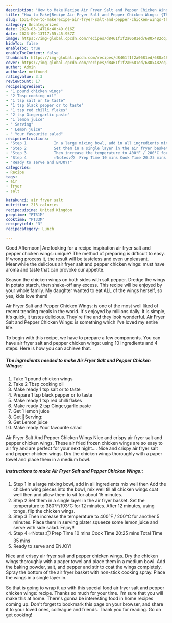 ```yaml
---
description: "How to Make|Recipe Air Fryer Salt and Pepper Chicken Wings: {That is Simple"
title: "How to Make|Recipe Air Fryer Salt and Pepper Chicken Wings: {That is Simple"
slug: 1531-how-to-makerecipe-air-fryer-salt-and-pepper-chicken-wings-that-is-simple
category: Uncategorized
date: 2023-03-14T16:40:49.016Z
date: 2023-09-13T17:55:45.957Z
image: https://img-global.cpcdn.com/recipes/d8461f1f2a0681ed/680x482cq70/air-fryer-salt-and-pepper-chicken-wings-recipe-main-photo.jpg
hideToc: false
enableToc: true
enableTocContent: false
thumbnail: https://img-global.cpcdn.com/recipes/d8461f1f2a0681ed/680x482cq70/air-fryer-salt-and-pepper-chicken-wings-recipe-main-photo.jpg
cover: https://img-global.cpcdn.com/recipes/d8461f1f2a0681ed/680x482cq70/air-fryer-salt-and-pepper-chicken-wings-recipe-main-photo.jpg
author: Admin
authorAv: notfound
ratingvalue: 3.3
reviewcount: 17
recipeingredient:
- "1 pound chicken wings"
- "2 Tbsp cooking oil"
- "1 tsp salt or to taste"
- "1 tsp black pepper or to taste"
- "1 tsp red chilli flakes"
- "2 tsp Gingergarlic paste"
- "1 lemon juice"
- " Serving"
- " Lemon juice"
- " Your favourite salad"
recipeinstructions:
- "Step 1            In a large mixing bowl, add in all ingredients mix well then Add the chicken wing pieces into the bowl, mix well till all chicken wings coat well then and allow them to sit for about 15 minutes."
- "Step 2            Set them in a single layer in the air fryer basket. Set the temperature to 380°F/193°C for 12 minutes. After 12 minutes, using tongs, flip the chicken wings."
- "Step 3            Then increase the temperature to 400°F / 200°C for another 5 minutes.  Place them in serving plater squeeze some lemon juice and serve with side salad.  Enjoy!!"
- "Step 4            ✅Notes:⏱️  Prep Time 10 mins Cook Time 20:25 mins Total Time 35 mins"
- "Ready to serve and ENJOY!"
categories:
- Recipe
tags:
- air
- fryer
- salt

katakunci: air fryer salt 
nutrition: 213 calories
recipecuisine: United Kingdom
preptime: "PT31M"
cooktime: "PT33M"
recipeyield: "3"
recipecategory: Lunch

---
```



Good Afternoon| Are looking for a recipe inspiration air fryer salt and pepper chicken wings: unique? The method of preparing is difficult to easy. If wrong process it, the result will be tasteless and even unpleasant. Meanwhile the delicious air fryer salt and pepper chicken wings: must have aroma and taste that can provoke our appetite.





Season the chicken wings on both sides with salt pepper. Dredge the wings in potato starch, then shake-off any excess. This recipe will be enjoyed by your whole family. My daughter wanted to eat ALL of the wings herself, so yes, kids love them!

Air Fryer Salt and Pepper Chicken Wings: is one of the most well liked of recent trending meals in the world. It's enjoyed by millions daily. It is simple, it's quick, it tastes delicious. They're fine and they look wonderful. Air Fryer Salt and Pepper Chicken Wings: is something which I've loved my entire life.


To begin with this recipe, we have to prepare a few components. You can have air fryer salt and pepper chicken wings: using 10 ingredients and 4 steps. Here is how you can achieve that.

<!--inarticleads1-->

##### The ingredients needed to make Air Fryer Salt and Pepper Chicken Wings::

1. Take 1 pound chicken wings
1. Take 2 Tbsp cooking oil
1. Make ready 1 tsp salt or to taste
1. Prepare 1 tsp black pepper or to taste
1. Make ready 1 tsp red chilli flakes
1. Make ready 2 tsp Ginger,garlic paste
1. Get 1 lemon juice
1. Get  🌻Serving:
1. Get  Lemon juice
1. Make ready  Your favourite salad


Air Fryer Salt And Pepper Chicken Wings Nice and crispy air fryer salt and pepper chicken wings. These air fried frozen chicken wings are so easy to air fry and are perfect for your next night…. Nice and crispy air fryer salt and pepper chicken wings. Dry the chicken wings thoroughly with a paper towel and place them in a medium bowl. 

<!--inarticleads2-->

##### Instructions to make Air Fryer Salt and Pepper Chicken Wings::

1. Step 1            In a large mixing bowl, add in all ingredients mix well then Add the chicken wing pieces into the bowl, mix well till all chicken wings coat well then and allow them to sit for about 15 minutes.
1. Step 2            Set them in a single layer in the air fryer basket. Set the temperature to 380°F/193°C for 12 minutes. After 12 minutes, using tongs, flip the chicken wings.
1. Step 3            Then increase the temperature to 400°F / 200°C for another 5 minutes.  Place them in serving plater squeeze some lemon juice and serve with side salad.  Enjoy!!
1. Step 4            ✅Notes:⏱️  Prep Time 10 mins Cook Time 20:25 mins Total Time 35 mins
1. Ready to serve and ENJOY!

Nice and crispy air fryer salt and pepper chicken wings. Dry the chicken wings thoroughly with a paper towel and place them in a medium bowl. Add the baking powder, salt, and pepper and stir to coat the wings completely. Spray the bottom of the air fryer basket with non-stick cooking spray. Place the wings in a single layer in. 

So that is going to wrap it up with this special food air fryer salt and pepper chicken wings: recipe. Thanks so much for your time. I'm sure that you will make this at home. There's gonna be interesting food in home recipes coming up. Don't forget to bookmark this page on your browser, and share it to your loved ones, colleague and friends. Thank you for reading. Go on get cooking!
